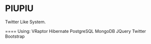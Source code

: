 PIUPIU
======

Twitter Like System.

====
Using:
VRaptor
Hibernate
PostgreSQL
MongoDB
JQuery
Twitter Bootstrap
